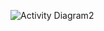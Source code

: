 ![Activity Diagram2](https://user-images.githubusercontent.com/49131712/66785751-da11d000-eee6-11e9-97d0-ae98956a860d.jpg)
